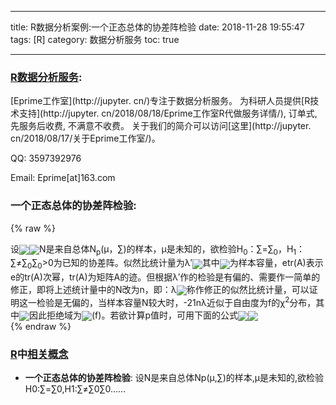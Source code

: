 
---
title: R数据分析案例:一个正态总体的协差阵检验
date: 2018-11-28 19:55:47
tags: [R]
category: 数据分析服务
toc: true

---



<span></span>
<!-- more -->

### [R](/tags/R/)[数据分析服务](/categories/数据分析服务/):
[Eprime工作室](http://jupyter. cn/)专注于数据分析服务。
为科研人员提供[R技术支持](http://jupyter. cn/2018/08/18/Eprime工作室R代做服务详情/), 订单式, 先服务后收费, 不满意不收费。
关于我们的简介可以访问[这里](http://jupyter. cn/2018/08/17/关于Eprime工作室/)。

QQ: 3597392976

Email: Eprime[at]163.com



### 一个正态总体的协差阵检验:

{% raw %}
<div class="p1">设<img align="absmiddle" src="/CRFDPIC/R200806043/R200806043.0204.58%5B6891b40fc025%5D.gif"><img align="absmiddle" src="/CRFDPIC/R200806043/R200806043.0204.59%5B42a1fd16a029%5D.gif">N是来自总体N<sub>p</sub>(μ，∑)的样本，μ是未知的，欲检验H<sub>0</sub>：∑=∑<sub>0</sub>，H<sub>1</sub>：∑≠∑<sub>0</sub>∑<sub>0</sub>&gt;0为已知的协差阵。似然比统计量为λ′<img align="absmiddle" src="/CRFDPIC/R200806043/R200806043.0204.62%5B42c2cd35d04e%5D.gif">其中<img align="absmiddle" src="/CRFDPIC/R200806043/R200806043.0204.64%5B47e32530d063%5D.gif">为样本容量，etr(A)表示e的tr(A)次幂，tr(A)为矩阵A的迹。但根据λ′作的检验是有偏的、需要作一简单的修正，即将上述统计量中的N改为n，即：λ<img align="absmiddle" src="/CRFDPIC/R200806043/R200806043.0204.66%5B42d4322dd04d%5D.gif">称作修正的似然比统计量，可以证明这一检验是无偏的，当样本容量N较大时，-21nλ近似于自由度为f的χ<sup>2</sup>分布，其中<img align="absmiddle" src="/CRFDPIC/R200806043/R200806043.0204.70%5B4cb4f411b04a%5D.gif">因此拒绝域为<img align="absmiddle" src="/CRFDPIC/R200806043/R200806043.0204.72%5B6df5060ad028%5D.gif">(f)。若欲计算p值时，可用下面的公式<img align="absmiddle" src="/CRFDPIC/R200806043/R200806043.0204.74%5B6c154a0ca026%5D.gif"><img align="absmiddle" src="/CRFDPIC/R200806043/R200806043.0204.75%5B429580365128%5D.gif"></div>
{% endraw %}



### [R](/tags/R/)中[相关概念](/categories/数据分析服务)

- **一个正态总体的协差阵检验**: 设N是来自总体Np(μ,∑)的样本,μ是未知的,欲检验H0:∑=∑0,H1:∑≠∑0∑0......





